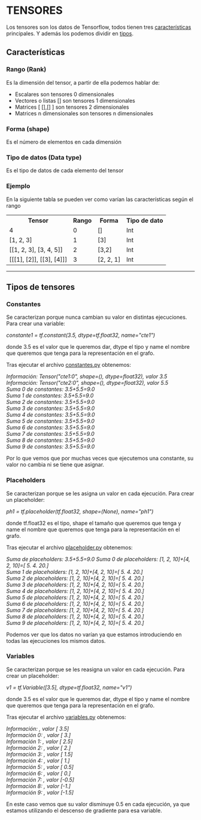 <h1>TENSORES</h1>
<p>Los tensores son los datos de Tensorflow, todos tienen tres <a href="#caracteristicas">características</a> principales. Y además los podemos dividir en <a href="#tipos">tipos</a>.</p>

<h2><a name="caracteristicas"></a>Características</h2>
<h3>Rango (Rank)</h3> 
<p>Es la dimensión del tensor, a partir de ella podemos hablar de:
<ul>
	<li>Escalares son tensores 0 dimensionales </li>
	<li>Vectores o listas [] son tensores 1 dimensionales </li>
	<li>Matrices [ [],[] ] son tensores 2 dimensionales </li>
	<li>Matrices n dimensionales son tensores n dimensionales</li>
</ul></p>
<h3>Forma (shape)</h3> 
<p>Es el número de elementos en cada dimensión</p>
<h3>Tipo de datos (Data type) </h3>
<p>Es el tipo de datos de cada elemento del tensor</p>
<h3>Ejemplo</h3>
<p>En la siguiente tabla se pueden ver como varían las características según el rango</p>
<table>
	<tr>
		<th>Tensor</th>
		<th>Rango</th>
		<th>Forma</th>
		<th>Tipo de dato</th>
	</tr>
	<tr>
		<td>4</td>
		<td>0</td>
		<td>[]</td>
		<td>Int</td>
	</tr>
	<tr>
		<td>[1, 2, 3]</td>
		<td>1</td>
		<td>[3]</td>
		<td>Int</td>
	</tr>
	<tr>
		<td>[[1, 2, 3], [3, 4, 5]]</td>
		<td>2</td>
		<td>[3,2]</td>
		<td>Int</td>
	</tr>
	<tr>
		<td>[[[1], [2]], [[3], [4]]]</td>
		<td>3</td>
		<td>[2, 2, 1]</td>
		<td>Int</td>
	</tr>
</table>
<hr>
<h2><a name="tipos"></a>Tipos de tensores</h2>

<h3>Constantes </h3>
<p>Se caracterizan porque nunca cambian su valor en distintas ejecuciones. Para crear una variable:</p>
<p><i>constante1 = tf.constant(3.5, dtype=tf.float32, name="cte1")</i></p>
<p>donde 3.5 es el valor que le queremos dar, dtype el tipo y name el nombre que queremos que tenga para la representación en el grafo.</p>
<p>Tras ejecutar el archivo <a href="https://github.com/Tensor4Dummies/1_tensores/blob/master/constantes.py">constantes.py</a> obtenemos:</p>
<p><i>Información: Tensor("cte1:0", shape=(), dtype=float32), valor 3.5</br>
Información: Tensor("cte2:0", shape=(), dtype=float32), valor 5.5</br>
Suma 0 de constantes: 3.5+5.5=9.0</br>
Suma 1 de constantes: 3.5+5.5=9.0</br>
Suma 2 de constantes: 3.5+5.5=9.0</br>
Suma 3 de constantes: 3.5+5.5=9.0</br>
Suma 4 de constantes: 3.5+5.5=9.0</br>
Suma 5 de constantes: 3.5+5.5=9.0</br>
Suma 6 de constantes: 3.5+5.5=9.0</br>
Suma 7 de constantes: 3.5+5.5=9.0</br>
Suma 8 de constantes: 3.5+5.5=9.0</br>
Suma 9 de constantes: 3.5+5.5=9.0</i></p>
<p>Por lo que vemos que por muchas veces que ejecutemos una constante, su valor no cambia ni se tiene que asignar.</p>

<h3>Placeholders</h3>
<p>Se caracterizan porque se les asigna un valor en cada ejecución. Para crear un placeholder:</p>
<p><i>ph1 = tf.placeholder(tf.float32, shape=(None), name="ph1")</i></p>
<p>donde tf.float32 es el tipo, shape el tamaño que queremos que tenga y name el nombre que queremos que tenga para la representación en el grafo.</p>
<p>Tras ejecutar el archivo <a href="https://github.com/Tensor4Dummies/1_tensores/blob/master/placeholder.py">placeholder.py</a> obtenemos:</p>
<p><i>Suma de placeholders: 3.5+5.5=9.0
Suma 0 de placeholders: [1, 2, 10]+[4, 2, 10]=[  5.   4.  20.]</br>
Suma 1 de placeholders: [1, 2, 10]+[4, 2, 10]=[  5.   4.  20.]</br>
Suma 2 de placeholders: [1, 2, 10]+[4, 2, 10]=[  5.   4.  20.]</br>
Suma 3 de placeholders: [1, 2, 10]+[4, 2, 10]=[  5.   4.  20.]</br>
Suma 4 de placeholders: [1, 2, 10]+[4, 2, 10]=[  5.   4.  20.]</br>
Suma 5 de placeholders: [1, 2, 10]+[4, 2, 10]=[  5.   4.  20.]</br>
Suma 6 de placeholders: [1, 2, 10]+[4, 2, 10]=[  5.   4.  20.]</br>
Suma 7 de placeholders: [1, 2, 10]+[4, 2, 10]=[  5.   4.  20.]</br>
Suma 8 de placeholders: [1, 2, 10]+[4, 2, 10]=[  5.   4.  20.]</br>
Suma 9 de placeholders: [1, 2, 10]+[4, 2, 10]=[  5.   4.  20.]</i></p>
<p>Podemos ver que los datos no varían ya que estamos introduciendo en todas las ejecuciones los mismos datos.</p>

<h3>Variables</h3>
<p>Se caracterizan porque se les reasigna un valor en cada ejecución. Para crear un placeholder:</p>
<p><i>v1 = tf.Variable([3.5], dtype=tf.float32, name="v1")</i></p>
<p>donde 3.5 es el valor que le queremos dar, dtype el tipo y name el nombre que queremos que tenga para la representación en el grafo.<p>
<p>Tras ejecutar el archivo <a href="https://github.com/Tensor4Dummies/1_tensores/blob/master/variables.py">variables.py</a> obtenemos:</p>
<p><i>Información: <tf.Variable 'v1:0' shape=(1,) dtype=float32_ref>, valor [ 3.5]</br>
Información 0: <tf.Variable 'v1:0' shape=(1,) dtype=float32_ref>, valor [ 3.]</br>
Información 1: <tf.Variable 'v1:0' shape=(1,) dtype=float32_ref>, valor [ 2.5]</br>
Información 2: <tf.Variable 'v1:0' shape=(1,) dtype=float32_ref>, valor [ 2.]</br>
Información 3: <tf.Variable 'v1:0' shape=(1,) dtype=float32_ref>, valor [ 1.5]</br>
Información 4: <tf.Variable 'v1:0' shape=(1,) dtype=float32_ref>, valor [ 1.]</br>
Información 5: <tf.Variable 'v1:0' shape=(1,) dtype=float32_ref>, valor [ 0.5]</br>
Información 6: <tf.Variable 'v1:0' shape=(1,) dtype=float32_ref>, valor [ 0.]</br>
Información 7: <tf.Variable 'v1:0' shape=(1,) dtype=float32_ref>, valor [-0.5]</br>
Información 8: <tf.Variable 'v1:0' shape=(1,) dtype=float32_ref>, valor [-1.]</br>
Información 9: <tf.Variable 'v1:0' shape=(1,) dtype=float32_ref>, valor [-1.5]</i></p>
<p>En este caso vemos que su valor disminuye 0.5 en cada ejecución, ya que estamos utilizando el descenso de gradiente para esa variable.</p>
